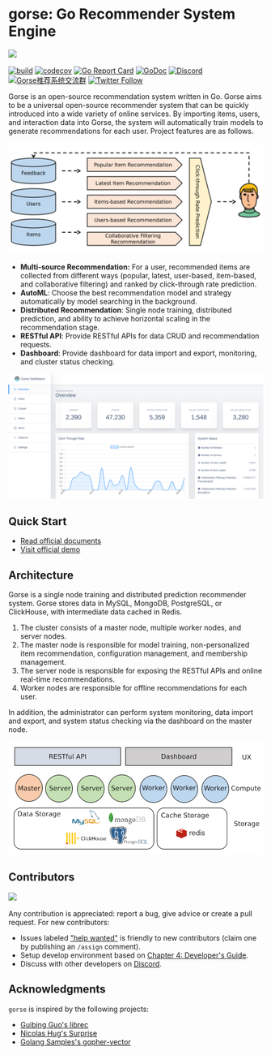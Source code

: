 # gorse: Go Recommender System Engine

<img width=160 src="assets/gorse.png"/>

[![build](https://github.com/zhenghaoz/gorse/workflows/build/badge.svg)](https://github.com/zhenghaoz/gorse/actions?query=workflow%3Abuild)
[![codecov](https://codecov.io/gh/zhenghaoz/gorse/branch/master/graph/badge.svg)](https://codecov.io/gh/zhenghaoz/gorse)
[![Go Report Card](https://goreportcard.com/badge/github.com/zhenghaoz/gorse)](https://goreportcard.com/report/github.com/zhenghaoz/gorse)
[![GoDoc](https://godoc.org/github.com/zhenghaoz/gorse?status.svg)](https://godoc.org/github.com/zhenghaoz/gorse)
[![Discord](https://img.shields.io/discord/830635934210588743)](https://discord.gg/x6gAtNNkAE)
<a target="_blank" href="https://qm.qq.com/cgi-bin/qm/qr?k=lOERnxfAM2U2rj4C9Htv9T68SLIXg6uk&jump_from=webapi"><img border="0" src="https://pub.idqqimg.com/wpa/images/group.png" alt="Gorse推荐系统交流群" title="Gorse推荐系统交流群"></a>
[![Twitter Follow](https://img.shields.io/twitter/follow/gorse_io?label=Follow&style=social)](https://twitter.com/gorse_io)

Gorse is an open-source recommendation system written in Go. Gorse aims to be a universal open-source recommender system that can be quickly introduced into a wide variety of online services. By importing items, users, and interaction data into Gorse, the system will automatically train models to generate recommendations for each user. Project features are as follows.

<img width=520 src="assets/workflow.png"/>

- **Multi-source Recommendation:** For a user, recommended items are collected from different ways (popular, latest, user-based, item-based, and collaborative filtering) and ranked by click-through rate prediction.
- **AutoML**: Choose the best recommendation model and strategy automatically by model searching in the background.
- **Distributed Recommendation**: Single node training, distributed prediction, and ability to achieve horizontal scaling in the recommendation stage.
- **RESTful API**: Provide RESTful APIs for data CRUD and recommendation requests.
- **Dashboard**: Provide dashboard for data import and export, monitoring, and cluster status checking.

<img width=720 src="assets/dashboard.png"/>

## Quick Start

- [Read official documents](https://docs.gorse.io/)
- [Visit official demo](https://gitrec.gorse.io/)

## Architecture

Gorse is a single node training and distributed prediction recommender system. Gorse stores data in MySQL, MongoDB, PostgreSQL, or ClickHouse, with intermediate data cached in Redis.

1. The cluster consists of a master node, multiple worker nodes, and server nodes.
1. The master node is responsible for model training, non-personalized item recommendation, configuration management, and membership management.
1. The server node is responsible for exposing the RESTful APIs and online real-time recommendations.
1. Worker nodes are responsible for offline recommendations for each user.

In addition, the administrator can perform system monitoring, data import and export, and system status checking via the dashboard on the master node.

<img width=520 src="assets/architecture.png"/>

## Contributors

<a href="https://github.com/zhenghaoz/gorse/graphs/contributors">
  <img src="https://contrib.rocks/image?repo=zhenghaoz/gorse" />
</a>

Any contribution is appreciated: report a bug, give advice or create a pull request. For new contributors:

- Issues labeled ["help wanted"](https://github.com/zhenghaoz/gorse/issues?q=is%3Aopen+is%3Aissue+label%3A%22help+wanted%22) is friendly to new contributors (claim one by publishing an `/assign` comment).
- Setup develop environment based on [Chapter 4: Developer's Guide](https://docs.gorse.io/chapter_4.html).
- Discuss with other developers on [Discord](https://discord.gg/x6gAtNNkAE).

## Acknowledgments

`gorse` is inspired by the following projects:

- [Guibing Guo's librec](https://github.com/guoguibing/librec)
- [Nicolas Hug's Surprise](https://github.com/NicolasHug/Surprise)
- [Golang Samples's gopher-vector](https://github.com/golang-samples/gopher-vector)
